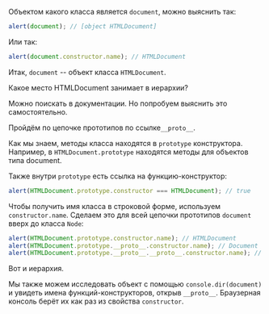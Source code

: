 
Объектом какого класса является `document`, можно выяснить так:

```js run
alert(document); // [object HTMLDocument]
```

Или так:

```js run
alert(document.constructor.name); // HTMLDocument
```

Итак, `document` -- объект класса `HTMLDocument`.

Какое место HTMLDocument занимает в иерархии?

Можно поискать в документации. Но попробуем выяснить это самостоятельно.

Пройдём по цепочке прототипов по ссылке`__proto__`.

Как мы знаем, методы класса находятся в  `prototype` конструктора. Например, в `HTMLDocument.prototype` находятся методы для объектов типа document.

Также внутри `prototype` есть ссылка на функцию-конструктор:

```js run
alert(HTMLDocument.prototype.constructor === HTMLDocument); // true
```

Чтобы получить имя класса в строковой форме, используем `constructor.name`. Сделаем это для всей цепочки прототипов `document` вверх до класса `Node`:

```js run
alert(HTMLDocument.prototype.constructor.name); // HTMLDocument
alert(HTMLDocument.prototype.__proto__.constructor.name); // Document
alert(HTMLDocument.prototype.__proto__.__proto__.constructor.name); // Node
```

Вот и иерархия.

Мы также можем исследовать объект с помощью `console.dir(document)` и увидеть имена функций-конструкторов, открыв `__proto__`. Браузерная консоль берёт их как раз из свойства `constructor`.
